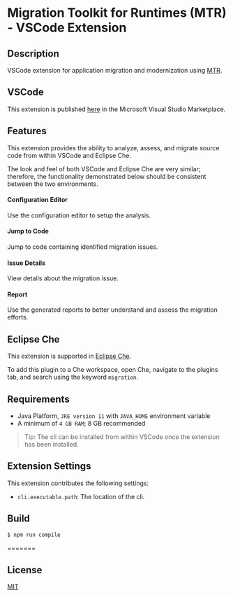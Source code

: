 # Migration Toolkit for Runtimes (MTR) - VSCode Extension

<!-- [![License](https://img.shields.io/badge/license-MIT-brightgreen.svg)](https://github.com/windup/rhamt-vscode-extension/blob/master/README.md) -->
<!-- [![Visual Studio Marketplace](https://vsmarketplacebadge.apphb.com/version/redhat.mtr-vscode-extension.svg)](https://marketplace.visualstudio.com/items?itemName=redhat.mtr-vscode-extension) -->
<!-- [![Visual Studio Marketplace](https://vsmarketplacebadge.apphb.com/installs/redhat.mtr-vscode-extension.svg)](https://marketplace.visualstudio.com/items?itemName=redhat.mtr-vscode-extension) -->
<!-- [![Visual Studio Marketplace](https://vsmarketplacebadge.apphb.com/downloads-short/redhat.mtr-vscode-extension.svg)](https://marketplace.visualstudio.com/items?itemName=redhat.mtr-vscode-extension) -->
## Description

VSCode extension for application migration and modernization using [MTR](https://developers.redhat.com/products/mtr/download).

## VSCode

This extension is published [here](https://marketplace.visualstudio.com/items?itemName=redhat.mtr-vscode-extension) in the Microsoft Visual Studio Marketplace.

<!-- ![VSCode Extension Marketplace View](resources/mta_marketplace.png) -->

## Features

This extension provides the ability to analyze, assess, and migrate source code from within VSCode and Eclipse Che.

The look and feel of both VSCode and Eclipse Che are very similar; therefore, the functionality demonstrated below should be consistent between the two environments.

#### Configuration Editor
Use the configuration editor to setup the analysis.  
  
<!-- ![Configuration Editor](resources/configuration_editor.gif)   -->

#### Jump to Code
Jump to code containing identified migration issues.  
  
<!-- ![Configuration Wizard](resources/jump_to_code.gif)   -->

#### Issue Details
View details about the migration issue.  
  
<!-- ![Configuration Wizard](resources/issue_details.gif)   -->
  
#### Report
Use the generated reports to better understand and assess the migration efforts.  
  
<!-- ![Configuration Wizard](resources/report.gif)   -->

## Eclipse Che

This extension is supported in [Eclipse Che](https://www.eclipse.org/che/).

To add this plugin to a Che workspace, open Che, navigate to the plugins tab, and search using the keyword `migration`.

## Requirements

* Java Platform, `JRE version 11` with `JAVA_HOME` environment variable 
* A minimum of `4 GB RAM`; 8 GB recommended

> Tip: The cli can be installed from within VSCode once the extension has been installed.

## Extension Settings

This extension contributes the following settings:

* `cli.executable.path`: The location of the cli.

## Build

```bash
$ npm run compile
```
=======

## License
[MIT](LICENSE)
